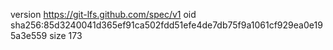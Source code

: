 version https://git-lfs.github.com/spec/v1
oid sha256:85d3240041d365ef91ca502fdd51efe4de7db75f9a1061cf929ea0e195a3e559
size 173

